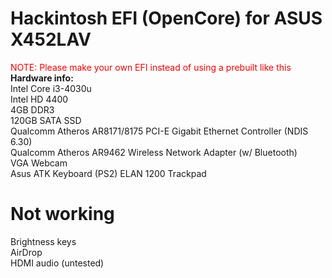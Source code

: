 # Hackintosh EFI (OpenCore) for ASUS X452LAV  
<span style="color:red">NOTE: Please make your own EFI instead of using a prebuilt like this</span> 
**Hardware info:**  
Intel Core i3-4030u  
Intel HD 4400  
4GB DDR3  
120GB SATA SSD   
Qualcomm Atheros AR8171/8175 PCI-E Gigabit Ethernet Controller (NDIS 6.30)  
Qualcomm Atheros AR9462 Wireless Network Adapter (w/ Bluetooth)  
VGA Webcam  
Asus ATK Keyboard (PS2)
ELAN 1200 Trackpad  
  
# Not working  
Brightness keys  
AirDrop  
HDMI audio (untested)







